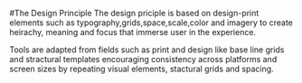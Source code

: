 #The Design Principle
The design priciple is based on design-print elements such as typography,grids,space,scale,color and imagery to create heirachy, meaning and focus that immerse user in the experience.

Tools are adapted from fields such as print and design like base line grids and stractural templates encouraging consistency across platforms and screen sizes by repeating visual elements, stactural grids and spacing.

